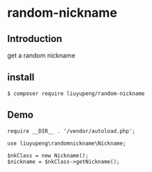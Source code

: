 # random-nickname

## Introduction

get a random nickname


## install

```
$ composer require liuyupeng/random-nickname
```

## Demo

```
require __DIR__ . '/vendor/autoload.php';

use liuyupeng\randomnickname\Nickname;

$nkClass = new Nickname();
$nickname = $nkClass->getNickname();
```